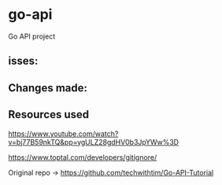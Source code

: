 # go-api
Go API project

## isses:

## Changes made:


## Resources used

https://www.youtube.com/watch?v=bj77B59nkTQ&pp=ygULZ28gdHV0b3JpYWw%3D

https://www.toptal.com/developers/gitignore/

Original repo -> https://github.com/techwithtim/Go-API-Tutorial